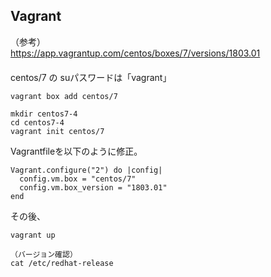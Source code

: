 ## Vagrant
（参考）  
<https://app.vagrantup.com/centos/boxes/7/versions/1803.01>  
　  
centos/7 の suパスワードは「vagrant」
```
vagrant box add centos/7

mkdir centos7-4
cd centos7-4
vagrant init centos/7
```
Vagrantfileを以下のように修正。
```
Vagrant.configure("2") do |config|
  config.vm.box = "centos/7"
  config.vm.box_version = "1803.01"
end
```
その後、
```
vagrant up

（バージョン確認）
cat /etc/redhat-release
```


